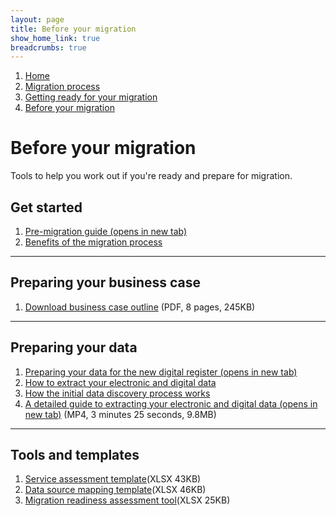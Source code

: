 ```yaml
---
layout: page
title: Before your migration
show_home_link: true
breadcrumbs: true
---
```

<div class='navbar-breadcrumbs-wrapper-grey'>
  <div class='navbar-breadcrumbs'>
    <ol>
      <li><a href='/local-land-charges/'>Home</a></li>
      <li><a href='/local-land-charges/migration'>Migration process</a></li>
      <li><a href='getting-ready'>Getting ready for your migration</a></li>
      <li><a href='before-migration'>Before your migration</a></li>
    </ol>
  </div>
</div>

<main id="content" class='no-margin'>
  <div class='breadcrumb-bar-wrapper'>
    <div class='breadcrumb-bar'>
      <h1 class="heading-xlarge">Before your migration</h1>
      <p>Tools to help you work out if you're ready and prepare for migration.</p>
    </div>
  </div>
  <div class='width-container'>
    <div class='column-two-thirds'>
      <h2 class='heading-medium'>Get started</h2>
      <ol class='list-links'>
        <li><a href='https://www.gov.uk/government/publications/local-land-charges-local-authority-pre-digitisation-and-migration-guide' target='_blank' onclick="linkClicked()">Pre-migration guide (opens in new tab)</a></li>
        <li><a href='benefits'>Benefits of the migration process</a></li>
      </ol>
      <hr>
      <h2 class='heading-medium'>Preparing your business case</h2>
      <ol class='list-links'>
        <li><a href='/local-land-charges/files/Info/Outline%20Business%20Case%20for%20LAs%20commencing%20LLC%20digitisation%20(6).pdf ' onclick="linkClicked()">Download business case outline</a> (PDF, 8 pages, 245KB)</li>
      </ol>
      <hr>
      <h2 class='heading-medium'>Preparing your data</h2>
      <ol class='list-links'>
        <li><a href='https://www.gov.uk/government/publications/local-land-charges-local-authority-pre-digitisation-and-migration-guide/local-land-charges-preparing-data-for-the-new-digital-register' target='_blank' onclick="linkClicked()">Preparing your data for the new digital register (opens in new tab)</a></li>
        <li><a href='extract-data'>How to extract your electronic and digital data</a></li>
        <li><a href='data-discovery'>How the initial data discovery process works</a></li>
        <li><a href='/local-land-charges/files/Migration/Getting%20your%20service%20ready/A%20detailed%20guide%20to%20extracting%20your%20electronic%20and%20digital%20data.mp4' onclick="linkClicked()">A detailed guide to extracting your electronic and digital data (opens in new tab)</a> (MP4, 3 minutes 25 seconds, 9.8MB)</li>
      </ol>
      <hr>
      <h2 class='heading-medium'>Tools and templates</h2>
      <ol class='list-links'>
        <li><a href='/local-land-charges/files/Migration/Getting%20your%20service%20ready/Service%20assessment%20template.xlsx' onclick="linkClicked()">Service assessment template</a>(XLSX 43KB)</li>
        <li><a href='/local-land-charges/files/Migration/Getting%20your%20service%20ready/LLCR%20Data%20Scoping.xlsx' onclick="linkClicked()">Data source mapping template</a>(XLSX 46KB)</li>
        <li><a href='/local-land-charges/files/Migration/Getting%20your%20service%20ready/Migration%20readiness%20assessment%20tool.xlsx' onclick="linkClicked()">Migration readiness assessment tool</a>(XLSX 25KB)</li>
      </ol>
    </div>
  </div>
</main>